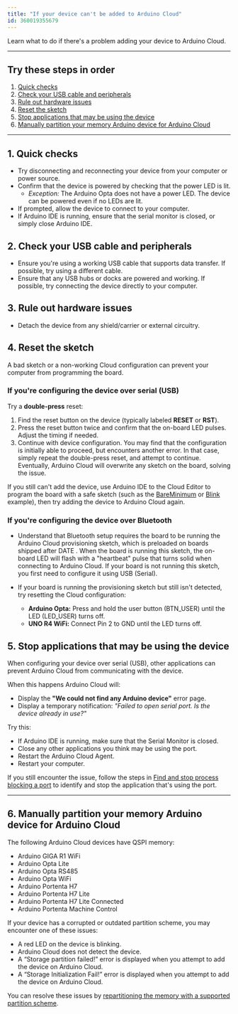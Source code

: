 ```yaml
---
title: "If your device can't be added to Arduino Cloud"
id: 360019355679
---
```


Learn what to do if there's a problem adding your device to Arduino Cloud.

---

## Try these steps in order

1. [Quick checks](#1-quick-checks)
1. [Check your USB cable and peripherals](#2-check-your-usb-cable-and-peripherals)
1. [Rule out hardware issues](#3-rule-out-hardware-issues)
1. [Reset the sketch](#4-reset-the-sketch)
1. [Stop applications that may be using the device](#stop-applications-that-may-be-using-the-device)
1. [Manually partition your memory Arduino device for Arduino Cloud](#5-manually-partition-your-memory-arduino-device-for-arduino-cloud)

---

## 1. Quick checks

* Try disconnecting and reconnecting your device from your computer or power source.
* Confirm that the device is powered by checking that the power LED is lit.
  * _Exception:_ The Arduino Opta does not have a power LED. The device can be powered even if no LEDs are lit.
* If prompted, allow the device to connect to your computer.
* If Arduino IDE is running, ensure that the serial monitor is closed, or simply close Arduino IDE.

## 2. Check your USB cable and peripherals

* Ensure you're using a working USB cable that supports data transfer. If possible, try using a different cable.
* Ensure that any USB hubs or docks are powered and working. If possible, try connecting the device directly to your computer.

## 3. Rule out hardware issues

* Detach the device from any shield/carrier or external circuitry.

## 4. Reset the sketch

A bad sketch or a non-working Cloud configuration can prevent your computer from programming the board.

### If you're configuring the device over serial (USB)

Try a **double-press** reset:

1. Find the reset button on the device (typically labeled **RESET** or **RST**).
2. Press the reset button twice and confirm that the on-board LED pulses. Adjust the timing if needed.
3. Continue with device configuration. You may find that the configuration is initially able to proceed, but encounters another error. In that case, simply repeat the double-press reset, and attempt to continue. Eventually, Arduino Cloud will overwrite any sketch on the board, solving the issue.

If you still can't add the device, use Arduino IDE to the Cloud Editor to program the board with a safe sketch (such as the [BareMinimum](https://app.oniudra.cc/sketches/examples?nav=Examples&eid=01.Basics%2FBareMinimum) or [Blink](https://app.oniudra.cc/sketches/examples?nav=Examples&eid=01.Basics%2FBlink) example), then try adding the device to Arduino Cloud again.

### If you're configuring the device over Bluetooth

* Understand that Bluetooth setup requires the board to be running the Arduino Cloud provisioning sketch, which is preloaded on boards shipped after DATE <!-- TODO -->. When the board is running this sketch, the on-board LED will flash with a "heartbeat" pulse that turns solid when connecting to Arduino Cloud. If your board is not running this sketch, you first need to configure it using USB (Serial).
* If your board is running the provisioning sketch but still isn't detected, try resetting the Cloud configuration:

   * **Arduino Opta:** Press and hold the user button (BTN_USER) until the LED (LED_USER) turns off.
   * **UNO R4 WiFi:** Connect Pin 2 to GND until the LED turns off.

## 5. Stop applications that may be using the device

When configuring your device over serial (USB), other applications can prevent Arduino Cloud from communicating with the device.

When this happens Arduino Cloud will:

* Display the **"We could not find any Arduino device"** error page.
* Display a temporary notification: _"Failed to open serial port. Is the device already in use?"_

Try this:

* If Arduino IDE is running, make sure that the Serial Monitor is closed.
* Close any other applications you think may be using the port.
* Restart the Arduino Cloud Agent.
* Restart your computer.

If you still encounter the issue, follow the steps in [Find and stop process blocking a port](https://support.arduino.cc/hc/en-us/articles/4407830972050-Find-and-stop-process-blocking-a-port) to identify and stop the application that's using the port.

<!-- The Serial Monitor in the Cloud Editor will automatically be closed -->




---

## 6. Manually partition your memory Arduino device for Arduino Cloud

The following Arduino Cloud devices have QSPI memory:

* Arduino GIGA R1 WiFi
* Arduino Opta Lite
* Arduino Opta RS485
* Arduino Opta WiFi
* Arduino Portenta H7
* Arduino Portenta H7 Lite
* Arduino Portenta H7 Lite Connected
* Arduino Portenta Machine Control

If your device has a corrupted or outdated partition scheme, you may encounter one of these issues:

* A red LED on the device is blinking.
* Arduino Cloud does not detect the device.
* A “Storage partition failed!” error is displayed when you attempt to add the device on Arduino Cloud.
* A “Storage Initialization Fail!” error is displayed when you attempt to add the device on Arduino Cloud.

You can resolve these issues by [repartitioning the memory with a supported partition scheme](https://support.arduino.cc/hc/en-us/articles/16206977438748-Reset-the-flash-memory-on-STM32H747-based-devices).


<!-- markdownlint-disable-file HC001 -->